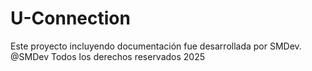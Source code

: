 # U-Connection

Este proyecto incluyendo documentación fue desarrollada por SMDev.
                         @SMDev 
        Todos los derechos reservados 2025
